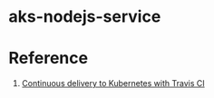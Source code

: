 # aks-nodejs-service



# Reference 

1. [Continuous delivery to Kubernetes with Travis CI](https://caveofcode.com/2017/03/continuous-delivery-to-kubernetes-with-travis-ci/amp/)